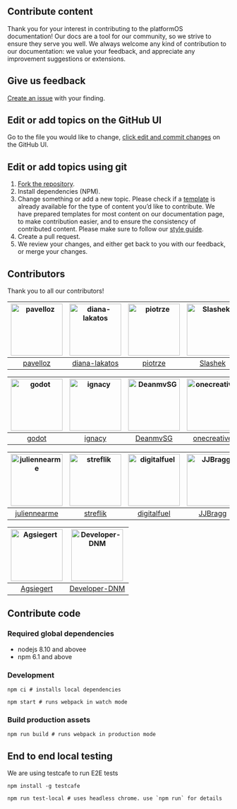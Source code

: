 ## Contribute content

Thank you for your interest in contributing to the platformOS documentation! Our docs are a tool for our community, so we strive to ensure they serve you well. We always welcome any kind of contribution to our documentation: we value your feedback, and appreciate any improvement suggestions or extensions.

## Give us feedback

[Create an issue](https://guides.github.com/features/issues/) with your finding.

## Edit or add topics on the GitHub UI

Go to the file you would like to change, [click edit and commit changes](https://help.github.com/articles/editing-files-in-your-repository/) on the GitHub UI.

## Edit or add topics using git

1. [Fork the repository](https://guides.github.com/activities/forking/).
2. Install dependencies (NPM).
3. Change something or add a new topic. Please check if a [template](/tree/master/marketplace_builder/views/pages/doc-templates) is already available for the type of content you’d like to contribute. We have prepared templates for most content on our documentation page, to make contribution easier, and to ensure the consistency of contributed content. Please make sure to follow our [style guide](https://documentation.platform-os.com/style-guide/documentation-style-guide). 
4. Create a pull request.
5. We review your changes, and either get back to you with our feedback, or merge your changes.

## Contributors

Thank you to all our contributors!

| [<img alt="pavelloz" src="https://avatars1.githubusercontent.com/u/546845?v=4&s=117" width="117">](https://github.com/pavelloz) | [<img alt="diana-lakatos" src="https://avatars0.githubusercontent.com/u/4191691?v=4&s=117" width="117">](https://github.com/diana-lakatos) | [<img alt="piotrze" src="https://avatars0.githubusercontent.com/u/96238?v=4&s=117" width="117">](https://github.com/piotrze) | [<img alt="Slashek" src="https://avatars3.githubusercontent.com/u/30107?v=4&s=117" width="117">](https://github.com/Slashek) | [<img alt="lemingos" src="https://avatars0.githubusercontent.com/u/95296?v=4&s=117" width="117">](https://github.com/lemingos) | [<img alt="kv109" src="https://avatars3.githubusercontent.com/u/399968?v=4&s=117" width="117">](https://github.com/kv109) |
| :-----------------------------------------------------------------------------------------------------------------------------: | :----------------------------------------------------------------------------------------------------------------------------------------: | :--------------------------------------------------------------------------------------------------------------------------: | :--------------------------------------------------------------------------------------------------------------------------: | :----------------------------------------------------------------------------------------------------------------------------: | :-----------------------------------------------------------------------------------------------------------------------: |
|                                             [pavelloz](https://github.com/pavelloz)                                             |                                             [diana-lakatos](https://github.com/diana-lakatos)                                              |                                            [piotrze](https://github.com/piotrze)                                             |                                            [Slashek](https://github.com/Slashek)                                             |                                            [lemingos](https://github.com/lemingos)                                             |                                             [kv109](https://github.com/kv109)                                             |

| [<img alt="godot" src="https://avatars0.githubusercontent.com/u/150861?v=4&s=117" width="117">](https://github.com/godot) | [<img alt="ignacy" src="https://avatars2.githubusercontent.com/u/25693?v=4&s=117" width="117">](https://github.com/ignacy) | [<img alt="DeanmvSG" src="https://avatars1.githubusercontent.com/u/15265711?v=4&s=117" width="117">](https://github.com/DeanmvSG) | [<img alt="onecreative" src="https://avatars0.githubusercontent.com/u/3567277?v=4&s=117" width="117">](https://github.com/onecreative) | [<img alt="chrisdanek" src="https://avatars1.githubusercontent.com/u/1758834?v=4&s=117" width="117">](https://github.com/chrisdanek) | [<img alt="kubaugustyn" src="https://avatars1.githubusercontent.com/u/1313115?v=4&s=117" width="117">](https://github.com/kubaugustyn) |
| :-----------------------------------------------------------------------------------------------------------------------: | :------------------------------------------------------------------------------------------------------------------------: | :-------------------------------------------------------------------------------------------------------------------------------: | :------------------------------------------------------------------------------------------------------------------------------------: | :----------------------------------------------------------------------------------------------------------------------------------: | :------------------------------------------------------------------------------------------------------------------------------------: |
|                                             [godot](https://github.com/godot)                                             |                                            [ignacy](https://github.com/ignacy)                                             |                                              [DeanmvSG](https://github.com/DeanmvSG)                                              |                                             [onecreative](https://github.com/onecreative)                                              |                                             [chrisdanek](https://github.com/chrisdanek)                                              |                                             [kubaugustyn](https://github.com/kubaugustyn)                                              |

| [<img alt="juliennearme" src="https://avatars1.githubusercontent.com/u/12803644?v=4&s=117" width="117">](https://github.com/juliennearme) | [<img alt="streflik" src="https://avatars2.githubusercontent.com/u/87532?v=4&s=117" width="117">](https://github.com/streflik) | [<img alt="digitalfuel" src="https://avatars3.githubusercontent.com/u/10215670?v=4&s=117" width="117">](https://github.com/digitalfuel) | [<img alt="JJBragg" src="https://avatars1.githubusercontent.com/u/31246057?v=4&s=117" width="117">](https://github.com/JJBragg) | [<img alt="mjaneczek" src="https://avatars3.githubusercontent.com/u/3797771?v=4&s=117" width="117">](https://github.com/mjaneczek) | [<img alt="andrei" src="https://avatars2.githubusercontent.com/u/7224?v=4&s=117" width="117">](https://github.com/andrei) |
| :---------------------------------------------------------------------------------------------------------------------------------------: | :----------------------------------------------------------------------------------------------------------------------------: | :-------------------------------------------------------------------------------------------------------------------------------------: | :-----------------------------------------------------------------------------------------------------------------------------: | :--------------------------------------------------------------------------------------------------------------------------------: | :-----------------------------------------------------------------------------------------------------------------------: |
|                                              [juliennearme](https://github.com/juliennearme)                                              |                                            [streflik](https://github.com/streflik)                                             |                                              [digitalfuel](https://github.com/digitalfuel)                                              |                                              [JJBragg](https://github.com/JJBragg)                                              |                                             [mjaneczek](https://github.com/mjaneczek)                                              |                                            [andrei](https://github.com/andrei)                                            |

| [<img alt="Agsiegert" src="https://avatars1.githubusercontent.com/u/4143205?v=4&s=117" width="117">](https://github.com/Agsiegert) | [<img alt="Developer-DNM" src="https://avatars1.githubusercontent.com/u/1714812?v=4&s=117" width="117">](https://github.com/Developer-DNM) |
| :--------------------------------------------------------------------------------------------------------------------------------: | :----------------------------------------------------------------------------------------------------------------------------------------: |
|                                             [Agsiegert](https://github.com/Agsiegert)                                              |                                             [Developer-DNM](https://github.com/Developer-DNM)                                              |

<!--
  How to update this list?

  npm i -g github-contributors-list

  githubcontrib --owner mdyd-dev --repo nearme-documentation --cols 6 --showlogin --sortOrder desc
-->

## Contribute code

### Required global dependencies

- nodejs 8.10 and abovee
- npm 6.1 and above

### Development

    npm ci # installs local dependencies

    npm start # runs webpack in watch mode

### Build production assets

    npm run build # runs webpack in production mode

## End to end local testing

We are using testcafe to run E2E tests

    npm install -g testcafe

    npm run test-local # uses headless chrome. use `npm run` for details

